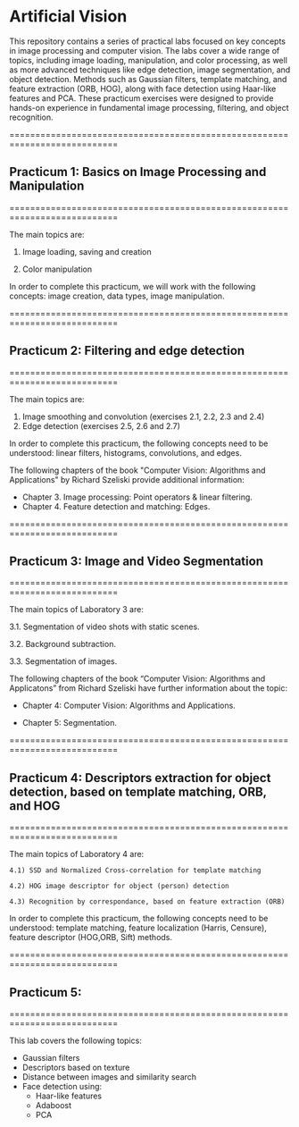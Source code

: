 # Artificial Vision

This repository contains a series of practical labs focused on key concepts in image processing and computer vision. 
The labs cover a wide range of topics, including image loading, manipulation, and color processing, as well as more advanced techniques like edge detection, image segmentation, and object detection. 
Methods such as Gaussian filters, template matching, and feature extraction (ORB, HOG), along with face detection using Haar-like features and PCA. These practicum exercises were designed to provide hands-on experience in fundamental image processing, 
filtering, and object recognition.

===========================================================================

## Practicum 1: Basics on Image Processing and Manipulation
===========================================================================

The main topics are:

1. Image loading, saving and creation

2. Color manipulation

In order to complete this practicum, we will work with the following concepts: image creation, data types, image manipulation.




===========================================================================
## Practicum 2: Filtering and edge detection

===========================================================================

The main topics are:
1. Image smoothing and convolution (exercises 2.1, 2.2, 2.3 and 2.4)
2. Edge detection (exercises 2.5, 2.6 and 2.7)

In order to complete this practicum, the following concepts need to be understood: linear filters, histograms, convolutions, and edges.

The following chapters of the book "Computer Vision: Algorithms and Applications" by Richard Szeliski provide additional information:
* Chapter 3. Image processing: Point operators & linear filtering.
* Chapter 4. Feature detection and matching: Edges.


===========================================================================
## Practicum 3: Image and Video Segmentation

===========================================================================

The main topics of Laboratory 3 are:

3.1. Segmentation of video shots with static scenes.

3.2. Background subtraction.

3.3. Segmentation of images.

The following chapters of the book “Computer Vision: Algorithms and Applicatons” from Richard Szeliski have further information about the topic:

* Chapter 4: Computer Vision: Algorithms and Applications.

* Chapter 5: Segmentation.



===========================================================================
## Practicum 4: Descriptors extraction for object detection, based on template matching, ORB, and HOG

===========================================================================

The main topics of Laboratory 4 are:

    4.1) SSD and Normalized Cross-correlation for template matching

    4.2) HOG image descriptor for object (person) detection

    4.3) Recognition by correspondance, based on feature extraction (ORB)

In order to complete this practicum, the following concepts need to be understood: template matching, feature localization (Harris, Censure), feature descriptor (HOG,ORB, Sift) methods.

    
===========================================================================
## Practicum 5: 

===========================================================================

This lab covers the following topics: 

* Gaussian filters
* Descriptors based on texture
* Distance between images and similarity search
* Face detection using:
    * Haar-like features
    * Adaboost
    * PCA
 
